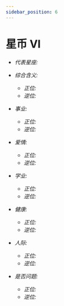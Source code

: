 ```yaml
---
sidebar_position: 6
---
```


# 星币 VI

- *代表星座:*
- *综合含义:* 
  - *正位:*
  - *逆位:*
    
- *事业:* 
  - *正位:* 
  - *逆位:*
    
- *爱情:* 
  - *正位:* 
  - *逆位:*
    
- *学业:* 
  - *正位:* 
  - *逆位:*
    
- *健康:* 
  - *正位:* 
  - *逆位:*
    
- *人际:* 
  - *正位:* 
  - *逆位:* 

    
- *是否问题:* 
  - *正位:* 
  - *逆位:* 
